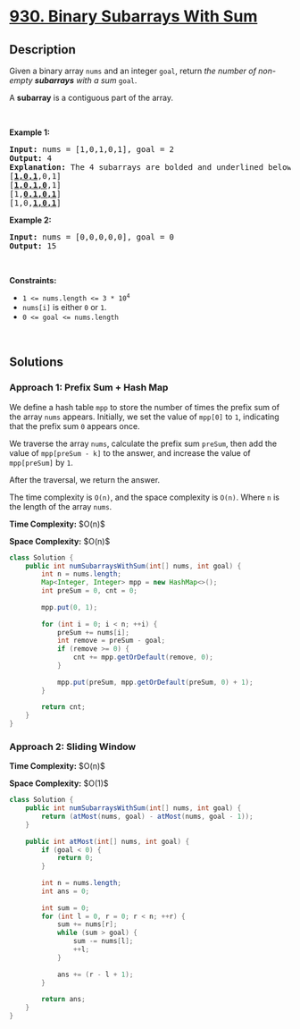 # [930. Binary Subarrays With Sum](https://leetcode.com/problems/binary-subarrays-with-sum)

## Description

<p>Given a binary array <code>nums</code> and an integer <code>goal</code>, return <em>the number of non-empty <strong>subarrays</strong> with a sum</em> <code>goal</code>.</p>

<p>A <strong>subarray</strong> is a contiguous part of the array.</p>
<p>&nbsp;</p>

<p><strong class="example">Example 1:</strong></p>
<pre>
<strong>Input:</strong> nums = [1,0,1,0,1], goal = 2
<strong>Output:</strong> 4
<strong>Explanation:</strong> The 4 subarrays are bolded and underlined below:
[<u><strong>1,0,1</strong></u>,0,1]
[<u><strong>1,0,1,0</strong></u>,1]
[1,<u><strong>0,1,0,1</strong></u>]
[1,0,<u><strong>1,0,1</strong></u>]
</pre>

<p><strong class="example">Example 2:</strong></p>
<pre>
<strong>Input:</strong> nums = [0,0,0,0,0], goal = 0
<strong>Output:</strong> 15
</pre>
<p>&nbsp;</p>

<p><strong>Constraints:</strong></p>
<ul>
    <li><code>1 &lt;= nums.length &lt;= 3 * 10<sup>4</sup></code></li>
    <li><code>nums[i]</code> is either <code>0</code> or <code>1</code>.</li>
    <li><code>0 &lt;= goal &lt;= nums.length</code></li>
</ul>
<p>&nbsp;</p>

## Solutions

### **Approach 1: Prefix Sum + Hash Map**

We define a hash table `mpp` to store the number of times the prefix sum of the array `nums` appears. Initially, we set the value of `mpp[0]` to `1`, indicating that the prefix sum `0` appears once.

We traverse the array `nums`, calculate the prefix sum `preSum`, then add the value of `mpp[preSum - k]` to the answer, and increase the value of `mpp[preSum]` by `1`.

After the traversal, we return the answer.

The time complexity is `O(n)`, and the space complexity is `O(n)`. Where `n` is the length of the array `nums`.

<p><strong>Time Complexity:</strong> $O(n)$</p>
<p><strong>Space Complexity:</strong> $O(n)$</p>

```java
class Solution {
    public int numSubarraysWithSum(int[] nums, int goal) {
        int n = nums.length;
        Map<Integer, Integer> mpp = new HashMap<>();
        int preSum = 0, cnt = 0;
        
        mpp.put(0, 1);
        
        for (int i = 0; i < n; ++i) {
            preSum += nums[i];
            int remove = preSum - goal;
            if (remove >= 0) {
                cnt += mpp.getOrDefault(remove, 0);
            }
            
            mpp.put(preSum, mpp.getOrDefault(preSum, 0) + 1);
        }
        
        return cnt;
    }
}
```

### **Approach 2: Sliding Window**

<p><strong>Time Complexity:</strong> $O(n)$</p>
<p><strong>Space Complexity:</strong> $O(1)$</p>

```java
class Solution {
    public int numSubarraysWithSum(int[] nums, int goal) {
        return (atMost(nums, goal) - atMost(nums, goal - 1));
    }
    
    public int atMost(int[] nums, int goal) {
        if (goal < 0) {
            return 0;
        }
        
        int n = nums.length;
        int ans = 0;
        
        int sum = 0;
        for (int l = 0, r = 0; r < n; ++r) {
            sum += nums[r];
            while (sum > goal) {
                sum -= nums[l];
                ++l;
            }
            
            ans += (r - l + 1);
        }
        
        return ans;
    }
}
```

<!-- tabs:end -->